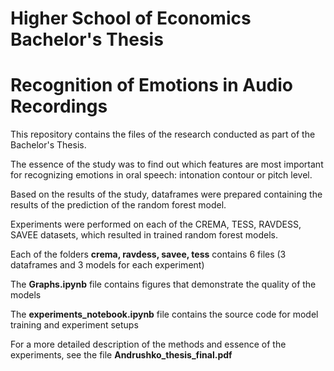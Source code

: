 # Higher School of Economics Bachelor's Thesis
# Recognition of Emotions in Audio Recordings
This repository contains the files of the research conducted as part of the Bachelor's Thesis. 

The essence of the study was to find out which features are most important for recognizing emotions in oral speech: intonation contour or pitch level. 

Based on the results of the study, dataframes were prepared containing the results of the prediction of the random forest model.

Experiments were performed on each of the CREMA, TESS, RAVDESS, SAVEE datasets, which resulted in trained random forest models.

Each of the folders **crema, ravdess, savee, tess** contains 6 files (3 dataframes and 3 models for each experiment)

The **Graphs.ipynb** file contains figures that demonstrate the quality of the models

The **experiments_notebook.ipynb** file contains the source code for model training and experiment setups

For a more detailed description of the methods and essence of the experiments, see the file **Andrushko_thesis_final.pdf**
